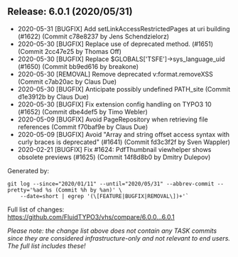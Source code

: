 ## Release: 6.0.1 (2020/05/31)

* 2020-05-31 [BUGFIX] Add setLinkAccessRestrictedPages at uri building (#1622) (Commit c78e8237 by Jens Schendzielorz)
* 2020-05-30 [BUGFIX] Replace use of deprecated method. (#1651) (Commit 2cc47e25 by Thomas Off)
* 2020-05-30 [BUGFIX] Replace $GLOBALS['TSFE']->sys_language_uid (#1650) (Commit bb9ed616 by breakone)
* 2020-05-30 [REMOVAL] Remove deprecated v:format.removeXSS (Commit c7ab20ac by Claus Due)
* 2020-05-30 [BUGFIX] Anticipate possibly undefined PATH_site (Commit d1e3912b by Claus Due)
* 2020-05-30 [BUGFIX] Fix extension config handling on TYPO3 10 (#1652) (Commit dbe4def5 by Timo Webler)
* 2020-05-09 [BUGFIX] Avoid PageRepository when retrieving file references (Commit f70baf9e by Claus Due)
* 2020-05-09 [BUGFIX] Avoid "Array and string offset access syntax with curly braces is deprecated" (#1641) (Commit fd3c3f2f by Sven Wappler)
* 2020-02-21 [BUGFIX] Fix #1624: PdfThumbnail viewhelper shows obsolete previews (#1625) (Commit 14f8d8b0 by Dmitry Dulepov)

Generated by:

```
git log --since="2020/01/11" --until="2020/05/31" --abbrev-commit --pretty='%ad %s (Commit %h by %an)' \
    --date=short | egrep '(\[FEATURE|BUGFIX|REMOVAL\])+'`
```

Full list of changes: https://github.com/FluidTYPO3/vhs/compare/6.0.0...6.0.1

*Please note: the change list above does not contain any TASK commits since they are considered 
infrastructure-only and not relevant to end users. The full list includes these!*

